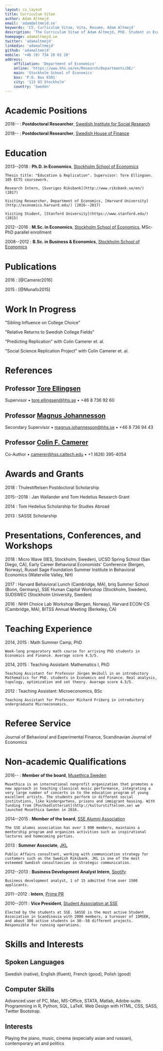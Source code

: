 ```yaml
---
layout: cv_layout
title: Curriculum Vitae
author: Adam Altmejd
email: 'adam@altmejd.se'
keywords: 'CV, Curriculum Vitae, Vita, Resume, Adam Altmejd'
description: 'The Curriculum Vitae of Adam Altmejd, PhD. Student in Economics.'
homepage: adamaltmejd.se
twitter: 'adamaltmejd'
linkedin: 'adamaltmejd'
github: 'adamaltmejd'
mobile: '+46 (0) 734 20 01 20'
address:
    affiliation: 'Department of Economics'
    online: 'https://www.hhs.se/en/Research/Departments/DE/'
    main: 'Stockholm School of Economics'
    box: 'P.O. Box 6501'
    city: '113 83 Stockholm'
    country: 'Sweden'
---
```


# Academic Positions

2018--
:   **Postdoctoral Researcher**, [Swedish Institute for Social Research](https://www.sofi.su.se)

2018--
:   **Postdoctoral Researcher**, [Swedish House of Finance](https://www.houseoffinance.se)

# Education

2013--2018
:   **Ph.D. in Economics**, [Stockholm School of Economics](https://www.hhs.se/en/Education/PhD/economics/)

    Thesis title: "Education & Replication". Supervisor: Tore Ellingsen. 105 ECTS coursework.

    Research Intern, [Sveriges Riksbank](http://www.riksbank.se/en/) (2017)

    Visiting Researcher, Department of Economics, [Harvard University](http://economics.harvard.edu/) (2016--2017)

    Visiting Student, [Stanford University](https://www.stanford.edu/) (2015)

2012--2016
:   **M.Sc. in Economics**, [Stockholm School of Economics](https://www.hhs.se/en/Education/MSc/MECON/), MSc-PhD parallel enrollment

2008--2012
:   **B.Sc. in Business & Economics**, [Stockholm School of Economics](https://www.hhs.se/en/Education/BSc/BE/)

# Publications

2016
:   [@Camerer2016]

2015
:   [@Munafo2015]

# Work In Progress

"Sibling Influence on College Choice"

"Relative Returns to Swedish College Fields"

"Predicting Replication" with Colin Camerer et. al.

"Social Science Replication Project" with Colin Camerer et. al.

# References

## Professor [Tore Ellingsen](https://sites.google.com/site/tellingsensse/)

Supervisor • <tore.ellingsen@hhs.se> • +46 8 736 92 60

## Professor [Magnus Johannesson](https://www.hhs.se/en/person/?personid=1981033)

Secondary Supervisor • <magnus.johannesson@hhs.se> • +46 8 736 94 43

## Professor [Colin F. Camerer](http://www.hss.caltech.edu/content/colin-f-camerer)

Co-Author • <camerer@hss.caltech.edu> • +1 (626) 395-4054

# Awards and Grants

2018
:   Thulestiftelsen Postdoctoral Scholarship

2015--2018
:   Jan Wallander and Tom Hedelius Research Grant

2014
:   Tom Hedelius Scholarship for Studies Abroad

2013
:   SASSE Scholarship

# Presentations, Conferences, and Workshops

2018
:   Micro Wave (IIES, Stockholm, Sweden), UCSD Spring School (San Diego, CA), Early Career Behavioral Economists' Conference (Bergen, Norway), Russel Sage Foundation Summer Institute in Behavioral Economics (Waterville Valley, NH)

2017
:   Harvard Behavioral Lunch (Cambridge, MA), briq Summer School (Bonn, Germany), SSE Human Capital Workshop (Stockholm, Sweden), SUDSWEC (Stockholm University, Sweden)

2016
:   NHH Choice Lab Workshop (Bergen, Norway), Harvard ECON-CS (Cambridge, MA), BITSS Annual Meeting (Berkeley, CA)

# Teaching Experience

2014, 2015
:   Math Summer Camp, PhD

    Week-long preparatory math course for arriving PhD students in Economics and Finance. Average score 4.5/5.

2014, 2015
:   Teaching Assistant: Mathematics I, PhD

    Teaching Assistant for Professor Jörgen Weibull in an introductory Mathematics for PhD. students in Economics and Finance. Real analysis, topology, optimization and set theory. Average score 4.5/5.

2012
:   Teaching Assistant: Microeconomics, BSc

    Teaching Assistant for Professor Richard Friberg in introductory undergraduate Microeconomics.

# Referee Service

Journal of Behavioral and Experimental Finance, Scandinavian Journal of Economics

# Non-academic Qualifications

2016--
:   **Member of the board**, [Musethica Sweden](https://musethica.org)

    Musethica is an international nonprofit organization that promotes a new approach in teaching classical music performance, integrating a very large number of concerts in to the education program of young excellent artists. The students perform in different social institutions, like kindergartens, prisons and immigrant housing. With funding from [Postkodlotteriet](http://kulturstiftelsen.se) we launched Musethica Sweden in 2016.

2014--2015
:   **Member of the board**, [SSE Alumni Association](http://hhskamratforening.se/)

    The SSE alumni association has over 3 000 members, maintains a mentorship program and organizes activities such as inspirational lectures and homecoming parties.

2013
:   **Summer Associate**, [JKL](http://www.jkl.se/)

    Public Affairs consultant, working with communication strategy for customers such as the Swedish Riksbank. JKL is one of the most esteemed Swedish consultancies in strategic communication.

2012--2013
:   **Business Development Analyst Intern**, [Spotify](http://www.spotify.com)

    Business development analyst, 1 of 15 admitted from over 1500 applicants.

2011--2012
:   **Intern**, [Prime PR](http://www.primegroup.com/)

2010--2011
:   **Vice President**, [Student Association at SSE](http://www.sasse.se)

    Elected by the students at SSE. SASSE is the most active Student Association in Scandinavia with 2000 members, a turnover of 15MSEK, and about 300 active students in 30--50 different projects. Responsible for running operations.

# Skills and Interests

## Spoken Languages

Swedish (native), English (fluent), French (good), Polish (good)

## Computer Skills

Advanced user of PC, Mac, MS-Office, STATA, Matlab, Adobe-suite. Programming in R, Python, SQL, LaTeX. Web Design with HTML, CSS, SASS, Twitter Bootstrap.

## Interests

Playing the piano, music, cinema (especially asian and russian), contemporary art and politics

